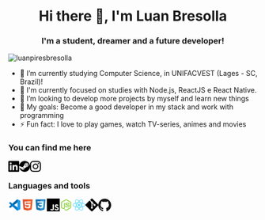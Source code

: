 <h1 align="center">Hi there 👋, I'm Luan Bresolla</h1>
<h3 align="center">I'm a student, dreamer and a future developer!</h3>
<p align="left"> <img src="https://komarev.com/ghpvc/?username=luanpiresbresolla" alt="luanpiresbresolla" /> </p>

- 🔭 I’m currently studying Computer Science, in UNIFACVEST (Lages - SC, Brazil)!
- 🌱 I'm currently focused on studies with Node.js, ReactJS e React Native. 
- 👯 I’m looking to develop more projects by myself and learn new things
- 🥅 My goals: Become a good developer in my stack and work with programming
- ⚡ Fun fact: I love to play games, watch TV-series, animes and movies

<h3>You can find me here</h3>

[<img align="left" alt="luanpiresbresolla | LinkedIn" width="22px" src="https://github.com/luanpiresbresolla/luanpiresbresolla/raw/main/images/linkedin.svg" />][linkedin]
[<img align="left" alt="luanpiresbresolla | Steam" width="22px" src="https://github.com/luanpiresbresolla/luanpiresbresolla/raw/main/images/steam.svg" />][steam]
[<img align="left" alt="luanpiresbresolla | Instagram" width="22px" src="https://github.com/luanpiresbresolla/luanpiresbresolla/raw/main/images/instagram.svg" />][instagram]

<br />

<h3>Languages and tools</h3>

<img align="left" alt="Visual Studio Code" width="26px" src="https://github.com/luanpiresbresolla/luanpiresbresolla/raw/main/images/VScode.svg" />
<img align="left" alt="HTML5" width="26px" src="https://github.com/luanpiresbresolla/luanpiresbresolla/raw/main/images/HTML5.svg" />
<img align="left" alt="CSS3" width="26px" src="https://github.com/luanpiresbresolla/luanpiresbresolla/raw/main/images/css3.svg" />
<img align="left" alt="JavaScript" width="26px" src="https://github.com/luanpiresbresolla/luanpiresbresolla/raw/main/images/JavaScript.svg" />
<img align="left" alt="NodeJS" width="26px" src="https://github.com/luanpiresbresolla/luanpiresbresolla/raw/main/images/nodejs.svg" />
<img align="left" alt="React" width="26px" src="https://github.com/luanpiresbresolla/luanpiresbresolla/raw/main/images/react.svg" />
<img align="left" alt="Git" width="26px" src="https://github.com/luanpiresbresolla/luanpiresbresolla/raw/main/images/GIT.png" />
<img align="left" alt="GitHub" width="26px" src="https://raw.githubusercontent.com/github/explore/78df643247d429f6cc873026c0622819ad797942/topics/github/github.png" />
<br />
<br />

[linkedin]: https://www.linkedin.com/in/luanbresolla/
[steam]: https://steamcommunity.com/profiles/76561198065742047/
[instagram]: https://www.instagram.com/luanbresolla/
